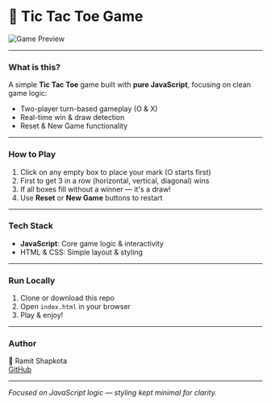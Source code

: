 # 🎯 Tic Tac Toe Game

![Game Preview](./screenshot.jpg)

---

### What is this?  
A simple **Tic Tac Toe** game built with **pure JavaScript**, focusing on clean game logic:  
- Two-player turn-based gameplay (O & X)  
- Real-time win & draw detection  
- Reset & New Game functionality  

---

### How to Play  
1. Click on any empty box to place your mark (O starts first)  
2. First to get 3 in a row (horizontal, vertical, diagonal) wins  
3. If all boxes fill without a winner — it's a draw!  
4. Use **Reset** or **New Game** buttons to restart  

---

### Tech Stack  
- **JavaScript**: Core game logic & interactivity  
- HTML & CSS: Simple layout & styling  

---

### Run Locally  
1. Clone or download this repo  
2. Open `index.html` in your browser  
3. Play & enjoy!  

---


### Author  
👤 Ramit Shapkota  
[GitHub](https://github.com/yourusername)  

---

*Focused on JavaScript logic — styling kept minimal for clarity.*
